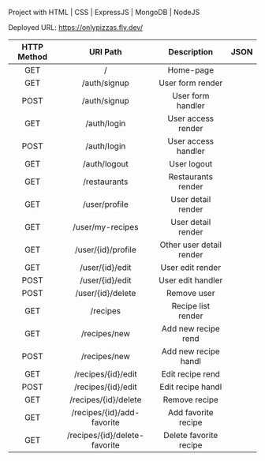 Project with HTML | CSS | ExpressJS | MongoDB | NodeJS  

Deployed URL: https://onlypizzas.fly.dev/



| **HTTP Method** 	|    **URl Path**    	    |   **Description**   	| **JSON** 	|
|:---------------:	|  :------------------:	    |:-------------------:	|:--------:	|
|       GET       	|          /           	    |      Home-page      	|          	|
|       GET       	|    /auth/signup    	    |   User form render  	|          	|
|      POST       	|    /auth/signup    	    |  User form handler  	|          	|
|       GET       	|     /auth/login    	    |  User access render 	|          	|
|      POST       	|     /auth/login       	| User access handler 	|          	|
|       GET       	|    /auth/logout       	|     User logout     	|          	|
|       GET       	|    /restaurants       	|  Restaurants render 	  |          	|
|       GET       	|   /user/profile       	|  User detail render  	|          	|
|       GET       	|   /user/my-recipes       	|  User detail render 	|          	|
|       GET       	| /user/{id}/profile       	|Other user detail render |          	|
|       GET       	|   /user/{id}/edit  	    |   User edit render  	|          	|
|       POST      	|   /user/{id}/edit  	    |  User edit handler  	|          	|
|       POST      	|    /user/{id}/delete   	|     Remove user      	|          	|
|       GET       	|        /recipes        	|  Recipe list render  	|          	|
|       GET       	|      /recipes/new      	|  Add new recipe rend 	|          	|
|       POST      	|      /recipes/new      	| Add new recipe handl 	|          	|
|       GET       	|   /recipes/{id}/edit   	|   Edit recipe rend   	|          	|
|       POST      	|   /recipes/{id}/edit   	|   Edit recipe handl  	|          	|
|       GET       	|  /recipes/{id}/delete  	|     Remove recipe    	|          	|
|       GET       	| /recipes/{id}/add-favorite 	|  Add favorite recipe 	|          	|
|       GET       	| /recipes/{id}/delete-favorite 	|  Delete favorite recipe 	|          	|
